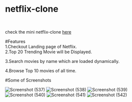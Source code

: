 # netflix-clone
<br/>

check the mini netflix-clone [here](https://netflix-clone-virid-two.vercel.app/)

#Features
<br/>
1.Checkout Landing page of Netflix.
<br/>
2.Top 20 Trending Movie will be Displayed.
<br/>

3.Search movies by name which are loaded dynamically.
<br/>

4.Browse Top 10 movies of all time.

#Some of Screenshots

![Screenshot (537)](https://user-images.githubusercontent.com/87975437/213929585-3411ecb2-a684-4b03-a8c6-95885677461d.png)
![Screenshot (538)](https://user-images.githubusercontent.com/87975437/213929586-0a2b2088-aa32-40f0-a666-c6627c89e97a.png)
![Screenshot (539)](https://user-images.githubusercontent.com/87975437/213929588-c8c298e6-0e92-40fd-9f0a-35e7f747ef2b.png)
![Screenshot (540)](https://user-images.githubusercontent.com/87975437/213929591-8c47dece-84b3-4244-9743-ab50b7cfc8df.png)
![Screenshot (541)](https://user-images.githubusercontent.com/87975437/213929596-713ee09c-cfdf-4221-8249-4c4128223456.png)
![Screenshot (542)](https://user-images.githubusercontent.com/87975437/213929600-ac423877-45eb-488c-895b-e3e36dbc7221.png)
